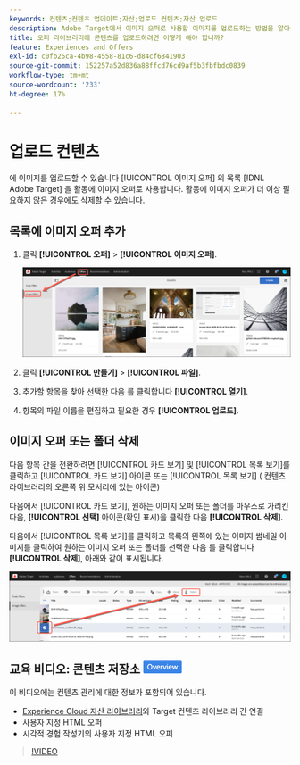 ```yaml
---
keywords: 컨텐츠;컨텐츠 업데이트;자산;업로드 컨텐츠;자산 업로드
description: Adobe Target에서 이미지 오퍼로 사용할 이미지를 업로드하는 방법을 알아봅니다.
title: 오퍼 라이브러리에 콘텐츠를 업로드하려면 어떻게 해야 합니까?
feature: Experiences and Offers
exl-id: c0fb26ca-4b98-4558-81c6-d84cf6841903
source-git-commit: 152257a52d836a88ffcd76cd9af5b3fbfbdc0839
workflow-type: tm+mt
source-wordcount: '233'
ht-degree: 17%

---
```


# 업로드 컨텐츠

에 이미지를 업로드할 수 있습니다 [!UICONTROL 이미지 오퍼] 의 목록 [!DNL Adobe Target] 을 활동에 이미지 오퍼로 사용합니다. 활동에 이미지 오퍼가 더 이상 필요하지 않은 경우에도 삭제할 수 있습니다.

## 목록에 이미지 오퍼 추가

1. 클릭 **[!UICONTROL 오퍼]** > **[!UICONTROL 이미지 오퍼]**.

   ![오퍼 > 이미지 오퍼](/help/main/c-experiences/c-manage-content/assets/image-offers-tab.png)

1. 클릭 **[!UICONTROL 만들기]** > **[!UICONTROL 파일]**.
1. 추가할 항목을 찾아 선택한 다음 를 클릭합니다 **[!UICONTROL 열기]**.
1. 항목의 파일 이름을 편집하고 필요한 경우 **[!UICONTROL 업로드]**.

## 이미지 오퍼 또는 폴더 삭제

다음 항목 간을 전환하려면 [!UICONTROL 카드 보기] 및 [!UICONTROL 목록 보기]를 클릭하고 [!UICONTROL 카드 보기] 아이콘 또는 [!UICONTROL 목록 보기] ( 컨텐츠 라이브러리의 오른쪽 위 모서리에 있는 아이콘)

다음에서 [!UICONTROL 카드 보기], 원하는 이미지 오퍼 또는 폴더를 마우스로 가리킨 다음, **[!UICONTROL 선택]** 아이콘(확인 표시)을 클릭한 다음 **[!UICONTROL 삭제]**.

다음에서 [!UICONTROL 목록 보기]를 클릭하고 목록의 왼쪽에 있는 이미지 썸네일 이미지를 클릭하여 원하는 이미지 오퍼 또는 폴더를 선택한 다음 를 클릭합니다 **[!UICONTROL 삭제]**, 아래와 같이 표시됩니다.

![선택한 항목 삭제](/help/main/c-experiences/c-manage-content/assets/delete-image-offer.png)

## 교육 비디오: 콘텐츠 저장소 ![개요 배지](/help/main/assets/overview.png)

이 비디오에는 컨텐츠 관리에 대한 정보가 포함되어 있습니다.

* [Experience Cloud 자산 라이브러리](https://experienceleague.adobe.com/docs/core-services/interface/assets/creative-cloud.html)와 Target 컨텐츠 라이브러리 간 연결
* 사용자 지정 HTML 오퍼
* 시각적 경험 작성기의 사용자 지정 HTML 오퍼

>[!VIDEO](https://video.tv.adobe.com/v/17387)
